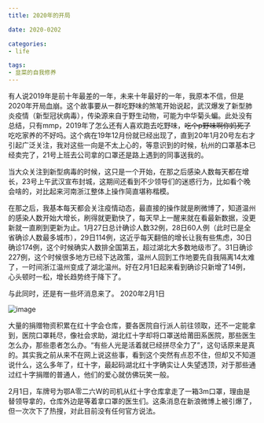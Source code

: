 ```yaml
---
title: 2020年的开局

date: 2020-0202

categories: 
- life

tags:
- 韭菜的自我修养
---
```


有人说2019年是前十年最差的一年，未来十年最好的一年，我原本不信，但是2020年开局血崩。这个故事要从一群吃野味的煞笔开始说起，武汉爆发了新型肺炎疫情（新型冠状病毒），传染源来自于野生动物，可能为中华菊头蝙。此处没有总结，只有mmp，2019年了怎么还有人喜欢跑去吃野味，~~吃个p野味啊你妈死了~~ 吃吃家养的不好吗。这个病在19年12月份就已经出现了，直到20年1月20号左右才引起广泛关注，我对这些一向是不太上心的，等意识到的时候，杭州的口罩基本已经卖完了，21号上班去公司拿的口罩还是路上遇到的同事送我的。
<!--more-->
当大众关注到新型病毒的时候，这只是一个开始，在那之后感染人数每天都在增长，23号上午武汉宣布封城，这期间还看到不少领导们的迷惑行为，比如看个晚会啥的，对比起来河南浙江整体上操作简直堪称楷模。

在那之后，我基本每天都会关注疫情动态，最直接的操作就是刷微博了，知道温州的感染人数开始大增长，刷得就更勤快了，每天早上一醒来就在看最新数据，没更新就一直刷到更新为止。1月27日总计确诊人数32例，28日60人例（此时已是全省确诊人数最多城市），29日114例，这近乎每天翻倍的增长让我有些焦虑，30日确诊174例，这个时候确实人数排全国第五，超过湖北大多数地级市了。31日确诊227例，这个时候很多地方已经下达政策，温州人回到工作地要先自我隔离14太难了，一时间浙江温州变成了湖北温州。好在2月1日起来看到确诊只新增了14例，心头顿时一松，增长趋势终于降下了。

与此同时，还是有一些坏消息来了。 2020年2月1日

![image](https://note.youdao.com/yws/public/resource/e1658e46a8b93c2da96db25d0bdb61f7/xmlnote/1CD4273079594A0D8314F336340ABEA5/3001)

大量的捐赠物资积累在红十字会仓库，要各医院自行派人前往领取，还不一定能拿到，医院口罩耗尽，像社会求助，湖北红十字却将口罩送给莆田系医院，那些医生怎么办，那些患者怎么办。“有些人光是活着就已经拼尽全力了”，这句话原来是真的。其实我之前从来不在网上说这些事，看到这个突然有点忍不住，但却又不知道说什么，这么多年了，红十字，最起码湖北红十字确实让人失望透顶，对于那些通过红十字捐赠的普通人，他们的爱心就仿佛玩笑一般。

2月1日，车牌号为鄂A零二六W的司机从红十字仓库拿走了一箱3m口罩，理由是替领导拿的，仓库外边是等着拿口罩的医生们。这条消息在新浪微博上被引爆了，但一次次下了热搜，对此目前没有任何官方说法。
